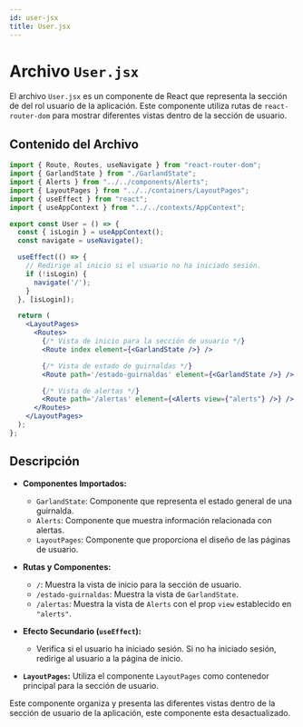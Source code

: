 ```yaml
---
id: user-jsx
title: User.jsx
---
```


# Archivo `User.jsx`

El archivo `User.jsx` es un componente de React que representa la sección de del rol usuario de la aplicación. Este componente utiliza rutas de `react-router-dom` para mostrar diferentes vistas dentro de la sección de usuario.

## Contenido del Archivo

```jsx
import { Route, Routes, useNavigate } from "react-router-dom";
import { GarlandState } from "./GarlandState";
import { Alerts } from "../../components/Alerts";
import { LayoutPages } from "../../containers/LayoutPages";
import { useEffect } from "react";
import { useAppContext } from "../../contexts/AppContext";

export const User = () => {
  const { isLogin } = useAppContext();
  const navigate = useNavigate();

  useEffect(() => {
    // Redirige al inicio si el usuario no ha iniciado sesión.
    if (!isLogin) {
      navigate('/');
    }
  }, [isLogin]);

  return (
    <LayoutPages>
      <Routes>
        {/* Vista de inicio para la sección de usuario */}
        <Route index element={<GarlandState />} />

        {/* Vista de estado de guirnaldas */}
        <Route path='/estado-guirnaldas' element={<GarlandState />} />

        {/* Vista de alertas */}
        <Route path='/alertas' element={<Alerts view={"alerts"} />} />
      </Routes>
    </LayoutPages>
  );
};
```

## Descripción

- **Componentes Importados:**
  - `GarlandState`: Componente que representa el estado general de una guirnalda.
  - `Alerts`: Componente que muestra información relacionada con alertas.
  - `LayoutPages`: Componente que proporciona el diseño de las páginas de usuario.

- **Rutas y Componentes:**
  - `/`: Muestra la vista de inicio para la sección de usuario.
  - `/estado-guirnaldas`: Muestra la vista de `GarlandState`.
  - `/alertas`: Muestra la vista de `Alerts` con el prop `view` establecido en `"alerts"`.

- **Efecto Secundario (`useEffect`):**
  - Verifica si el usuario ha iniciado sesión. Si no ha iniciado sesión, redirige al usuario a la página de inicio.

- **`LayoutPages`:** Utiliza el componente `LayoutPages` como contenedor principal para la sección de usuario.

Este componente organiza y presenta las diferentes vistas dentro de la sección de usuario de la aplicación, este componente esta desactualizado.
